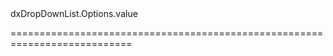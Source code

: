 <!--id-->dxDropDownList.Options.value<!--/id-->
<!--merge--><!--/merge-->
===========================================================================
